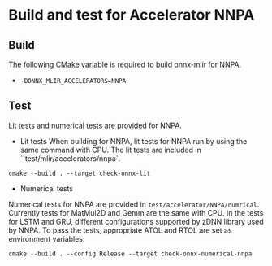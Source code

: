 <!--- SPDX-License-Identifier: Apache-2.0 -->

# Build and test for Accelerator NNPA

## Build

The following CMake variable is required to build onnx-mlir for NNPA.

- `-DONNX_MLIR_ACCELERATORS=NNPA`

## Test

Lit tests and numerical tests are provided for NNPA.

- Lit tests
When building for NNPA, lit tests for NNPA run by using the same command with CPU. The lit tests are included in ``test/mlir/accelerators/nnpa`.

```
cmake --build . --target check-onnx-lit
```

- Numerical tests

Numerical tests for NNPA are provided in `test/accelerator/NNPA/numrical`. Currently tests for MatMul2D and Gemm are the same with CPU. In the tests for LSTM and GRU, different configurations supported by zDNN library used by NNPA. To pass the tests, appropriate ATOL and RTOL are set as environment variables.

```
cmake --build . --config Release --target check-onnx-numerical-nnpa
```

 